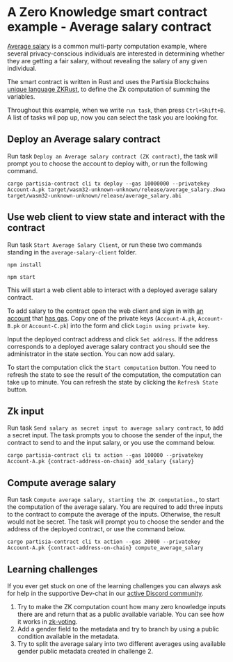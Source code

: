# A Zero Knowledge smart contract example - Average salary contract

[Average salary](https://gitlab.com/partisiablockchain/language/example-contracts/-/tree/main/zk-average-salary?ref_type=heads)
is a common multi-party computation example, where several privacy-conscious
individuals are interested in determining whether they are getting a fair salary, without
revealing the salary of any given individual.

The smart contract is written in Rust and uses the Partisia
Blockchains [unique language ZKRust](https://partisiablockchain.gitlab.io/documentation/smart-contracts/zk-smart-contracts/zk-smart-contracts.html),
to define the Zk computation of summing the variables.

Throughout this example, when we write `run task`, then press `Ctrl+Shift+B`.
A list of tasks wil pop up, now you can select the task you are looking for.

## Deploy an Average salary contract

Run task `Deploy an Average salary contract (ZK contract)`, the task will prompt you to choose the
account to deploy with, or run the following command.

```shell
cargo partisia-contract cli tx deploy --gas 10000000 --privatekey Account-A.pk target/wasm32-unknown-unknown/release/average_salary.zkwa target/wasm32-unknown-unknown/release/average_salary.abi
```

## Use web client to view state and interact with the contract

Run task `Start Average Salary Client`, or run these
two commands standing in the `average-salary-client` folder.

```shell
npm install
```

```shell
npm start
```

This will start a
web client able to interact with a deployed average salary contract.

To add salary to the contract open the web client and sign in
with [an account](https://partisiablockchain.gitlab.io/documentation/pbc-fundamentals/create-an-account.html)
that [has gas](https://partisiablockchain.gitlab.io/documentation/smart-contracts/gas/how-to-get-testnet-gas.html).
Copy one of the private keys (`Account-A.pk`, `Account-B.pk` or `Account-C.pk`) into the form and
click `Login using private key`.

Input the deployed contract address and click `Set address`.
If the address corresponds to a deployed average salary contract you should see the administrator in
the state section. You can now add salary.

To start the computation click the `Start computation` button.
You need to refresh the state to see the result of the computation, the computation can take up to
minute.
You can refresh the state by clicking the `Refresh State` button.

## Zk input

Run task `Send salary as secret input to average salary contract`, to add a secret input. The task
prompts you to choose the sender of the input, the contract to send to and the input salary, or you
use
the command below.

```shell
cargo partisia-contract cli tx action --gas 100000 --privatekey Account-A.pk {contract-address-on-chain} add_salary {salary}
```

## Compute average salary

Run task `Compute average salary, starting the ZK computation.`, to start the computation of the
average salary.
You are required to add three inputs to the contract to compute the average of the inputs.
Otherwise, the result would not be secret.
The task will prompt you to choose the sender and the address of the deployed contract, or use the
command below.

```shell
cargo partisia-contract cli tx action --gas 20000 --privatekey Account-A.pk {contract-address-on-chain} compute_average_salary
```

## Learning challenges

If you ever get stuck on one of the learning challenges you can always ask for help in the
supportive Dev-chat in
our [active Discord community](https://partisiablockchain.gitlab.io/documentation/get-support-from-pbc-community.html).

1. Try to make the ZK computation count how many zero knowledge inputs there are and return that as
   a public available
   variable. You can see how it works
   in [zk-voting](https://gitlab.com/partisiablockchain/language/example-contracts/-/blob/main/zk-voting-simple/src/contract.rs?ref_type=heads).
2. Add a gender field to the metadata and try to branch by using a public condition available in the
   metadata.
3. Try to split the average salary into two different averages using available gender public
   metadata created in challenge 2.